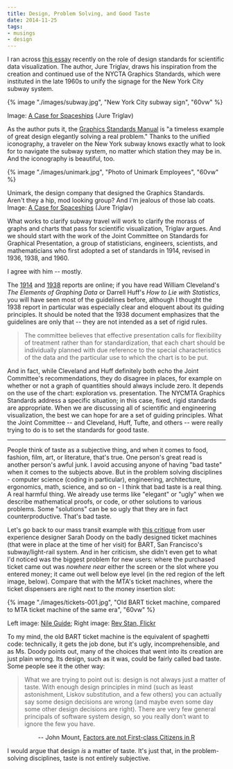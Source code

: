 ```yaml
---
title: Design, Problem Solving, and Good Taste
date: 2014-11-25
tags:
- musings
- design
---
```

I ran across <a href="http://juretriglav.si/standards-for-graphic-presentation/">this essay</a> recently on the role of design standards for scientific data visualization. The author, Jure Triglav, draws his inspiration from the creation and continued use of the NYCTA Graphics Standards, which were instituted in the late 1960s to unify the signage for the New York City subway system. 

{% image "./images/subway.jpg", "New York City subway sign", "60vw" %}
<p class="caption">Image: <a href="http://juretriglav.si/standards-for-graphic-presentation/">A Case for Spaceships</a> (Jure Triglav)</p>

<p>As the author puts it, the <a href="http://thestandardsmanual.com">Graphics Standards Manual</a> is "a timeless example of great design elegantly solving a real problem." Thanks to the unified iconography, a traveler on the New York subway knows exactly what to look for to navigate the subway system, no matter which station they may be in. And the iconography is beautiful, too.</p>

{% image "./images/unimark.jpg", "Photo of Unimark Employees", "60vw" %}
<p class="caption">
Unimark, the design company that designed the Graphics Standards.<br />Aren't they a hip, mod looking group? And I'm jealous of those lab coats.<br />Image: <a href="http://juretriglav.si/standards-for-graphic-presentation/">A Case for Spaceships</a> (Jure Triglav)
</p>

<p>What works to clarify subway travel will work to clarify the morass of graphs and charts that pass for scientific visualization, Triglav argues. And we should start with the work of the Joint Committee on Standards for Graphical Presentation, a group of statisticians, engineers, scientists, and mathematicians who first adopted a set of standards in 1914, revised in 1936, 1938, and 1960. </p>

<p>I agree with him -- mostly.</p>


<p>The <a href="http://www.jstor.org/stable/2965153 .">1914</a> and <a href="http://hdl.handle.net/2027/wu.89083916932">1938</a> reports are online; if you have read William Cleveland's <em>The Elements of Graphing Data</em> or Darrell Huff's <em>How to Lie with Statistics</em>, you will have seen most of the guidelines before, although I thought the 1938 report in particular was especially clear and eloquent about its guiding principles. It should be noted that the 1938 document emphasizes that the guidelines are only that -- they are not intended as a set of rigid rules.</p>

<blockquote><p>The committee believes that effective presentation calls for flexibility of treatment rather than for standardization, that each chart should be individually planned with due reference to the special characteristics of the data and the particular use to which the chart is to be put.</p></blockquote>

<p>And in fact, while Cleveland and Huff definitely both echo the Joint Committee's recommendations, they do disagree in places, for example on whether or not a graph of quantities should always include zero. It depends on the use of the chart: exploration vs. presentation. The NYCMTA Graphics Standards address a specific situation; in this case, fixed, rigid standards are appropriate. When we are discussing all of scientific and engineering visualization, the best we can hope for are a set of guiding principles. What the Joint Committee -- and Cleveland, Huff, Tufte, and others -- were really trying to do is to set the standards for good taste.</p>

---

<p>People think of taste as a subjective thing, and when it comes to food, fashion, film, art, or literature, that's true. One person's great read is another person's awful junk. I avoid accusing anyone of having "bad taste" when it comes to the subjects above. But in the problem solving disciplines - computer science (coding in particular), engineering, architecture, ergonomics, math, science, and so on - I think that bad taste is a real thing. A real harmful thing. We already use terms like "elegant" or "ugly" when we describe mathematical proofs, or code, or other solutions to various problems. Some "solutions" can be so ugly that they are in fact counterproductive. That's bad taste. </p>

<p>Let's go back to our mass transit example with <a href="http://www.sarahdoody.com/everyday-ux-bart-ticket-machines-san-francisco/#.VHVcw76ppSU">this critique</a> from user experience designer Sarah Doody on the badly designed ticket machines (that were in place at the time of her visit) for BART, San Francisco's subway/light-rail system. And in her criticism, she didn't even get to what I'd noticed was the biggest problem for new users: where the purchased ticket came out was <em>nowhere near</em> either the screen or the slot where you entered money; it came out well below eye level (in the red region of the left image, below). Compare that with the MTA's ticket machines, where the ticket dispensers are right next to the money insertion slot:</p>


{% image "./images/tickets-001.jpg", "Old BART ticket machine, compared to MTA ticket machine of the same era", "60vw" %}
<p class="caption">Left image: <a href="http://www.nileguide.com/destination/blog/san-francisco-bay-area/2010/08/19/getting-around-the-bay-on-public-transportation/">Nile Guide</a>; Right image: <a href="https://www.flickr.com/photos/revstan/4375747918/">Rev Stan, Flickr</a></p>

<p>To my mind, the old BART ticket machine is the equivalent of spaghetti code: technically, it gets the job done, but it's ugly, incomprehensible, and as Ms. Doody points out, many of the choices that went into its creation are just plain wrong. Its design, such as it was, could be fairly called bad taste. Some people see it the other way:</p>

<p>
<blockquote><p>What we are trying to point out is: design is not always just a matter of taste. With enough design principles in mind (such as least astonishment, Liskov substitution, and a few others) you can actually say some design decisions are wrong (and maybe even some day some other design decisions are right). There are very few general principals of software system design, so you really don’t want to ignore the few you have.</p></blockquote>
<div align="center">-- John Mount, <a href="http://www.win-vector.com/blog/2014/09/factors-are-not-first-class-citizens-in-r/">Factors are not First-class Citizens in R</a></div>
</p>

<p>I would argue that design <em>is</em> a matter of taste. It's just that, in the problem-solving disciplines, taste is not entirely subjective.</p>
